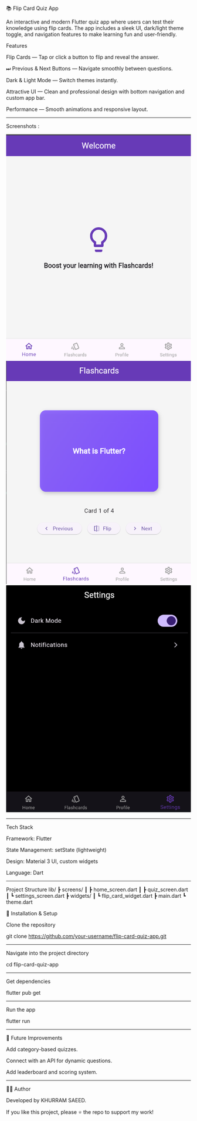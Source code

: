 📚 Flip Card Quiz App

An interactive and modern Flutter quiz app where users can test their knowledge using flip cards. The app includes a sleek UI, dark/light theme toggle, and navigation features to make learning fun and user-friendly.

 Features

 Flip Cards — Tap or click a button to flip and reveal the answer.

⏭ Previous & Next Buttons — Navigate smoothly between questions.

 Dark & Light Mode — Switch themes instantly.

 Attractive UI — Clean and professional design with bottom navigation and custom app bar.

 Performance — Smooth animations and responsive layout.


 ____________________________________________________________________________________________________


Screenshots :

![image alt](https://github.com/khurramdevs/CodeAlpha_FlashCard_Quiz_App/blob/ab1c7d02fc185e3bbdd31cb6e1ddcdfb30b6781e/Q1.PNG)
![image alt](https://github.com/khurramdevs/CodeAlpha_FlashCard_Quiz_App/blob/ab1c7d02fc185e3bbdd31cb6e1ddcdfb30b6781e/Q2.PNG)
![image alt](https://github.com/khurramdevs/CodeAlpha_FlashCard_Quiz_App/blob/ab1c7d02fc185e3bbdd31cb6e1ddcdfb30b6781e/Q3.PNG)

________________________________________________________________________________________________________

 

  Tech Stack

Framework: Flutter

State Management: setState (lightweight)

Design: Material 3 UI, custom widgets

Language: Dart

_____________________________________________________________________________________________________


Project Structure
lib/
 ┣ screens/
 ┃ ┣ home_screen.dart
 ┃ ┣ quiz_screen.dart
 ┃ ┗ settings_screen.dart
 ┣ widgets/
 ┃ ┗ flip_card_widget.dart
 ┣ main.dart
 ┗ theme.dart

🔧 Installation & Setup

Clone the repository

git clone https://github.com/your-username/flip-card-quiz-app.git

___________________________________________

Navigate into the project directory

cd flip-card-quiz-app

_____________________________________

Get dependencies

flutter pub get

________________________________

Run the app

flutter run

_______________________________

📌 Future Improvements

Add category-based quizzes.

Connect with an API for dynamic questions.

Add leaderboard and scoring system.



__________________________________

👨‍💻 Author

Developed by KHURRAM SAEED.

If you like this project, please ⭐ the repo to support my work!

